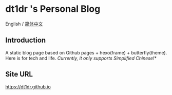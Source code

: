 # dt1dr 's Personal Blog 
English / <a href="/dt1dr/dt1dr.github.io/README.zh-CN.md">简体中文</a> 


## Introduction
A static blog page based on Github pages + hexo(frame) + butterfly(theme). Here is for tech and life. 
*Currently, it only supports Simplified Chinese!**

## Site URL
https://dt1dr.github.io